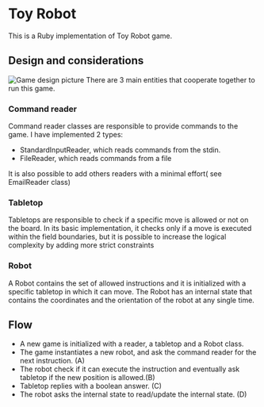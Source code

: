 # Toy Robot
This is a Ruby implementation of Toy Robot game.

## Design and considerations
 ![Game design picture](https://i.ibb.co/BP01g6S/Screenshot-from-2021-10-25-12-21-04.png)
 There are 3 main entities that cooperate together to run this game.

### Command reader
Command reader classes are responsible to provide commands to the game. I have implemented 2 types:
- StandardInputReader, which reads commands from the stdin.
- FileReader, which reads commands from a file

It is also possible to add others readers with a minimal effort( see EmailReader class)

### Tabletop
Tabletops are responsible to check if a specific move is allowed or not on the board. In its basic implementation, it checks only if a move is executed within the field boundaries, but it is possible to increase the logical complexity by adding more strict constraints

### Robot
A Robot contains the set of allowed instructions and it is initialized with a specific tabletop in which it can move.
The Robot has an internal state that contains the coordinates and the orientation of the robot at any single time.

## Flow
- A new game is initialized with a reader, a tabletop and a Robot class.
- The game instantiates a new robot, and ask the command reader for the next instruction. (A)
- The robot check if it can execute the instruction and eventually ask tabletop if the new position is allowed.(B)
- Tabletop replies with a boolean answer. (C) 
- The robot asks the internal state to read/update the internal state. (D)
